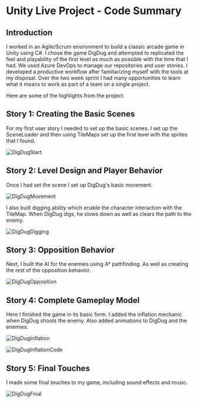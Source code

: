 # Unity Live Project - Code Summary
## Introduction
I worked in an Agile/Scrum environment to build a classic arcade game in Unity using C#. I chose the game DigDug and attempted to replicated the feel and playability of the first level as much as possible with the time that I had. We used Azure DevOps to manage our repositories and user stories. I developed a productive workflow after familiarizing myself with the tools at my disposal. Over the two week sprint I had many opportunities to learn what it means to work as part of a team on a single project.

Here are some of the highlights from the project:

## Story 1: Creating the Basic Scenes

For my first user story I needed to set up the basic scenes. I set up the SceneLoader and then using TileMaps set up the first level with the sprites that I found.

![DigDugStart](https://user-images.githubusercontent.com/73494842/149604794-feac0f79-4069-4a73-8d78-d65fc7a78a27.png)

## Story 2: Level Design and Player Behavior
Once I had set the scene I set up DigDug's basic movement.

![DigDugMovement](https://user-images.githubusercontent.com/73494842/149605094-22ff0632-197b-4744-a252-f062725e5209.png)

I also built digging ability which enable the character interaction with the TileMap. When DigDug digs, he slows down as well as clears the path to the enemy.

![DigDugDigging](https://user-images.githubusercontent.com/73494842/149605541-b7415fd2-361b-4e9c-a2dd-bc7b07dea22e.png)

## Story 3: Opposition Behavior
Next, I built the AI for the enemies using A* pathfinding. As well as creating the rest of the opposition behavior.

![DigDugOpposition](https://user-images.githubusercontent.com/73494842/149605777-13a40f46-e1e2-453a-9971-61caf27180e0.png)


## Story 4: Complete Gameplay Model
Here I finished the game in its basic form. I added the inflation mechanic when DigDug shoots the enemy. Also added animations to DigDug and the enemies.

![DigDugInflation](https://user-images.githubusercontent.com/73494842/149606229-e662d752-aade-4e30-b240-1a30555bed51.gif)

![DigDugInflationCode](https://user-images.githubusercontent.com/73494842/149606432-8e722a67-dc38-4f0d-a8a4-df0b6d8d0299.png)


## Story 5: Final Touches
I made some final touches to my game, including sound effects and music.

![DigDugFinal](https://user-images.githubusercontent.com/73494842/149606755-74503d66-3451-43ec-b8c8-855d347fdc58.gif)





